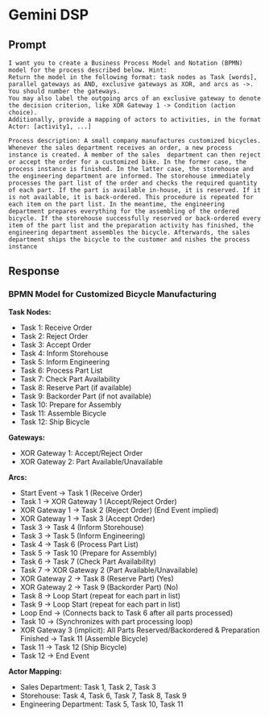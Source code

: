 # Gemini DSP

## Prompt 

    I want you to create a Business Process Model and Notation (BPMN) model for the process described below. Hint: 
    Return the model in the following format: task nodes as Task [words], parallel gateways as AND, exclusive gateways as XOR, and arcs as ->.
    You should number the gateways. 
    You may also label the outgoing arcs of an exclusive gateway to denote the decision criterion, like XOR Gateway 1 -> Condition (action choice). 
    Additionally, provide a mapping of actors to activities, in the format Actor: [activity1, ...]

    Process description: A small company manufactures customized bicycles. Whenever the sales department receives an order, a new process instance is created. A member of the sales  department can then reject or accept the order for a customized bike. In the former case, the process instance is finished. In the latter case, the storehouse and the engineering department are informed. The storehouse immediately processes the part list of the order and checks the required quantity of each part. If the part is available in-house, it is reserved. If it is not available, it is back-ordered. This procedure is repeated for each item on the part list. In the meantime, the engineering department prepares everything for the assembling of the ordered bicycle. If the storehouse successfully reserved or back-ordered every item of the part list and the preparation activity has finished, the engineering department assembles the bicycle. Afterwards, the sales department ships the bicycle to the customer and nishes the process instance



## Response

### BPMN Model for Customized Bicycle Manufacturing

**Task Nodes:**

* Task 1: Receive Order
* Task 2: Reject Order
* Task 3: Accept Order
* Task 4: Inform Storehouse
* Task 5: Inform Engineering
* Task 6: Process Part List
* Task 7: Check Part Availability
* Task 8: Reserve Part (if available)
* Task 9: Backorder Part (if not available)
* Task 10: Prepare for Assembly
* Task 11: Assemble Bicycle
* Task 12: Ship Bicycle

**Gateways:**

* XOR Gateway 1: Accept/Reject Order
* XOR Gateway 2: Part Available/Unavailable

**Arcs:**

* Start Event -> Task 1 (Receive Order)
* Task 1 -> XOR Gateway 1 (Accept/Reject Order)
* XOR Gateway 1 -> Task 2 (Reject Order) (End Event implied)
* XOR Gateway 1 -> Task 3 (Accept Order)
* Task 3 -> Task 4 (Inform Storehouse)
* Task 3 -> Task 5 (Inform Engineering)
* Task 4 -> Task 6 (Process Part List)
* Task 5 -> Task 10 (Prepare for Assembly)
* Task 6 -> Task 7 (Check Part Availability)
* Task 7 -> XOR Gateway 2 (Part Available/Unavailable)
* XOR Gateway 2 -> Task 8 (Reserve Part) (Yes)
* XOR Gateway 2 -> Task 9 (Backorder Part) (No)
* Task 8 -> Loop Start (repeat for each part in list)
* Task 9 -> Loop Start (repeat for each part in list)
* Loop End -> (Connects back to Task 6 after all parts processed)
* Task 10 -> (Synchronizes with part processing loop)
* XOR Gateway 3 (implicit): All Parts Reserved/Backordered & Preparation Finished -> Task 11 (Assemble Bicycle)
* Task 11 -> Task 12 (Ship Bicycle)
* Task 12 -> End Event

**Actor Mapping:**

* Sales Department: Task 1, Task 2, Task 3
* Storehouse: Task 4, Task 6, Task 7, Task 8, Task 9
* Engineering Department: Task 5, Task 10, Task 11

